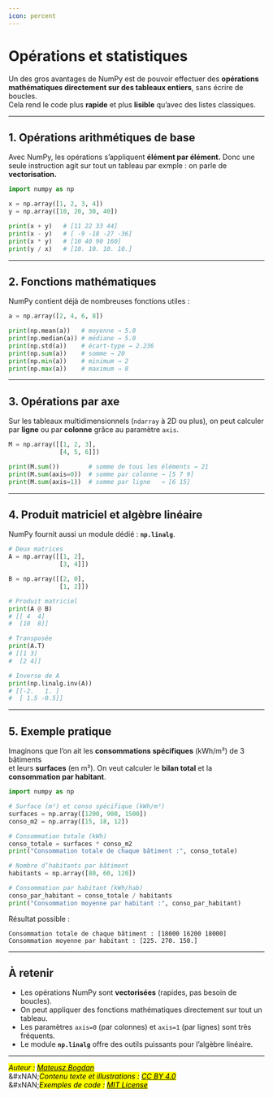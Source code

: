 ```yaml
---
icon: percent
---
```


# Opérations et statistiques

Un des gros avantages de NumPy est de pouvoir effectuer des **opérations mathématiques directement sur des tableaux entiers**, sans écrire de boucles.\
Cela rend le code plus **rapide** et plus **lisible** qu’avec des listes classiques.

***

## 1. Opérations arithmétiques de base

Avec NumPy, les opérations s’appliquent **élément par élément.** Donc une seule instruction agit sur tout un tableau par exmple : on parle de **vectorisation.**

```python
import numpy as np

x = np.array([1, 2, 3, 4])
y = np.array([10, 20, 30, 40])

print(x + y)   # [11 22 33 44]
print(x - y)   # [ -9 -18 -27 -36]
print(x * y)   # [10 40 90 160]
print(y / x)   # [10. 10. 10. 10.]
```

***

## 2. Fonctions mathématiques

NumPy contient déjà de nombreuses fonctions utiles :

```python
a = np.array([2, 4, 6, 8])

print(np.mean(a))   # moyenne → 5.0
print(np.median(a)) # médiane → 5.0
print(np.std(a))    # écart-type → 2.236
print(np.sum(a))    # somme → 20
print(np.min(a))    # minimum → 2
print(np.max(a))    # maximum → 8
```

***

## 3. Opérations par axe

Sur les tableaux multidimensionnels (`ndarray` à 2D ou plus), on peut calculer par **ligne** ou par **colonne** grâce au paramètre `axis`.

```python
M = np.array([[1, 2, 3],
              [4, 5, 6]])

print(M.sum())        # somme de tous les éléments → 21
print(M.sum(axis=0))  # somme par colonne → [5 7 9]
print(M.sum(axis=1))  # somme par ligne   → [6 15]
```

***

## 4. Produit matriciel et algèbre linéaire

NumPy fournit aussi un module dédié : **`np.linalg`**.

```python
# Deux matrices
A = np.array([[1, 2],
              [3, 4]])

B = np.array([[2, 0],
              [1, 2]])

# Produit matriciel
print(A @ B)
# [[ 4  4]
#  [10  8]]

# Transposée
print(A.T)
# [[1 3]
#  [2 4]]

# Inverse de A
print(np.linalg.inv(A))
# [[-2.   1. ]
#  [ 1.5 -0.5]]
```

***

## 5. Exemple pratique&#x20;

Imaginons que l’on ait les **consommations spécifiques** (kWh/m²) de 3 bâtiments\
et leurs **surfaces** (en m²). On veut calculer le **bilan total** et la **consommation par habitant**.

```python
import numpy as np

# Surface (m²) et conso spécifique (kWh/m²)
surfaces = np.array([1200, 900, 1500])
conso_m2 = np.array([15, 18, 12])

# Consommation totale (kWh)
conso_totale = surfaces * conso_m2
print("Consommation totale de chaque bâtiment :", conso_totale)

# Nombre d’habitants par bâtiment
habitants = np.array([80, 60, 120])

# Consommation par habitant (kWh/hab)
conso_par_habitant = conso_totale / habitants
print("Consommation moyenne par habitant :", conso_par_habitant)
```

Résultat possible :

```
Consommation totale de chaque bâtiment : [18000 16200 18000]
Consommation moyenne par habitant : [225. 270. 150.]
```

***

## À retenir

* Les opérations NumPy sont **vectorisées** (rapides, pas besoin de boucles).
* On peut appliquer des fonctions mathématiques directement sur tout un tableau.
* Les paramètres `axis=0` (par colonnes) et `axis=1` (par lignes) sont très fréquents.
* Le module **`np.linalg`** offre des outils puissants pour l’algèbre linéaire.

***

_<mark style="color:$info;">Auteur :</mark>_ [_<mark style="color:$info;">Mateusz Bogdan</mark>_](https://matbog.github.io/)\
&#xNAN;_<mark style="color:$info;">Contenu texte et illustrations :</mark>_ [_<mark style="color:$info;">CC BY 4.0</mark>_](https://creativecommons.org/licenses/by/4.0/)\
&#xNAN;_<mark style="color:$info;">Exemples de code :</mark>_ [_<mark style="color:$info;">MIT License</mark>_](https://opensource.org/licenses/MIT)
